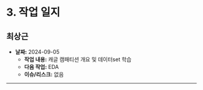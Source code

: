 
# 3. 작업 일지

## 최상근

- **날짜:** 2024-09-05
  - **작업 내용:** 캐글 캠패티션 개요 및 데이터set 학습
  - **다음 작업:** EDA
  - **이슈/리스크:** 없음

---

